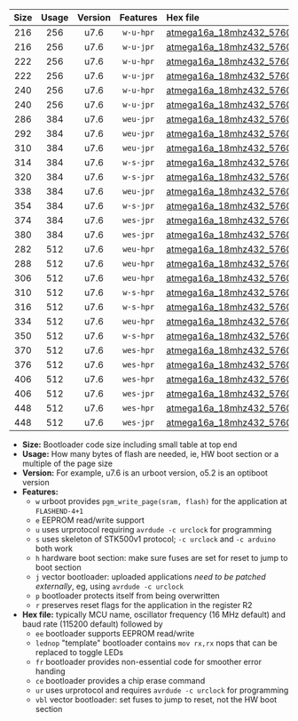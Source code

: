 |Size|Usage|Version|Features|Hex file|
|:-:|:-:|:-:|:-:|:--|
|216|256|u7.6|`w-u-hpr`|[atmega16a_18mhz432_57600bps_ur.hex](https://raw.githubusercontent.com/stefanrueger/urboot/main/bootloaders/atmega16a/fcpu_18mhz432/57600_bps/atmega16a_18mhz432_57600bps_ur.hex)|
|216|256|u7.6|`w-u-jpr`|[atmega16a_18mhz432_57600bps_ur_vbl.hex](https://raw.githubusercontent.com/stefanrueger/urboot/main/bootloaders/atmega16a/fcpu_18mhz432/57600_bps/atmega16a_18mhz432_57600bps_ur_vbl.hex)|
|222|256|u7.6|`w-u-hpr`|[atmega16a_18mhz432_57600bps_lednop_ur.hex](https://raw.githubusercontent.com/stefanrueger/urboot/main/bootloaders/atmega16a/fcpu_18mhz432/57600_bps/atmega16a_18mhz432_57600bps_lednop_ur.hex)|
|222|256|u7.6|`w-u-jpr`|[atmega16a_18mhz432_57600bps_lednop_ur_vbl.hex](https://raw.githubusercontent.com/stefanrueger/urboot/main/bootloaders/atmega16a/fcpu_18mhz432/57600_bps/atmega16a_18mhz432_57600bps_lednop_ur_vbl.hex)|
|240|256|u7.6|`w-u-hpr`|[atmega16a_18mhz432_57600bps_lednop_fr_ur.hex](https://raw.githubusercontent.com/stefanrueger/urboot/main/bootloaders/atmega16a/fcpu_18mhz432/57600_bps/atmega16a_18mhz432_57600bps_lednop_fr_ur.hex)|
|240|256|u7.6|`w-u-jpr`|[atmega16a_18mhz432_57600bps_lednop_fr_ur_vbl.hex](https://raw.githubusercontent.com/stefanrueger/urboot/main/bootloaders/atmega16a/fcpu_18mhz432/57600_bps/atmega16a_18mhz432_57600bps_lednop_fr_ur_vbl.hex)|
|286|384|u7.6|`weu-jpr`|[atmega16a_18mhz432_57600bps_ee_ur_vbl.hex](https://raw.githubusercontent.com/stefanrueger/urboot/main/bootloaders/atmega16a/fcpu_18mhz432/57600_bps/atmega16a_18mhz432_57600bps_ee_ur_vbl.hex)|
|292|384|u7.6|`weu-jpr`|[atmega16a_18mhz432_57600bps_ee_lednop_ur_vbl.hex](https://raw.githubusercontent.com/stefanrueger/urboot/main/bootloaders/atmega16a/fcpu_18mhz432/57600_bps/atmega16a_18mhz432_57600bps_ee_lednop_ur_vbl.hex)|
|310|384|u7.6|`weu-jpr`|[atmega16a_18mhz432_57600bps_ee_lednop_fr_ur_vbl.hex](https://raw.githubusercontent.com/stefanrueger/urboot/main/bootloaders/atmega16a/fcpu_18mhz432/57600_bps/atmega16a_18mhz432_57600bps_ee_lednop_fr_ur_vbl.hex)|
|314|384|u7.6|`w-s-jpr`|[atmega16a_18mhz432_57600bps_vbl.hex](https://raw.githubusercontent.com/stefanrueger/urboot/main/bootloaders/atmega16a/fcpu_18mhz432/57600_bps/atmega16a_18mhz432_57600bps_vbl.hex)|
|320|384|u7.6|`w-s-jpr`|[atmega16a_18mhz432_57600bps_lednop_vbl.hex](https://raw.githubusercontent.com/stefanrueger/urboot/main/bootloaders/atmega16a/fcpu_18mhz432/57600_bps/atmega16a_18mhz432_57600bps_lednop_vbl.hex)|
|338|384|u7.6|`weu-jpr`|[atmega16a_18mhz432_57600bps_ee_lednop_fr_ce_ur_vbl.hex](https://raw.githubusercontent.com/stefanrueger/urboot/main/bootloaders/atmega16a/fcpu_18mhz432/57600_bps/atmega16a_18mhz432_57600bps_ee_lednop_fr_ce_ur_vbl.hex)|
|354|384|u7.6|`w-s-jpr`|[atmega16a_18mhz432_57600bps_lednop_fr_vbl.hex](https://raw.githubusercontent.com/stefanrueger/urboot/main/bootloaders/atmega16a/fcpu_18mhz432/57600_bps/atmega16a_18mhz432_57600bps_lednop_fr_vbl.hex)|
|374|384|u7.6|`wes-jpr`|[atmega16a_18mhz432_57600bps_ee_vbl.hex](https://raw.githubusercontent.com/stefanrueger/urboot/main/bootloaders/atmega16a/fcpu_18mhz432/57600_bps/atmega16a_18mhz432_57600bps_ee_vbl.hex)|
|380|384|u7.6|`wes-jpr`|[atmega16a_18mhz432_57600bps_ee_lednop_vbl.hex](https://raw.githubusercontent.com/stefanrueger/urboot/main/bootloaders/atmega16a/fcpu_18mhz432/57600_bps/atmega16a_18mhz432_57600bps_ee_lednop_vbl.hex)|
|282|512|u7.6|`weu-hpr`|[atmega16a_18mhz432_57600bps_ee_ur.hex](https://raw.githubusercontent.com/stefanrueger/urboot/main/bootloaders/atmega16a/fcpu_18mhz432/57600_bps/atmega16a_18mhz432_57600bps_ee_ur.hex)|
|288|512|u7.6|`weu-hpr`|[atmega16a_18mhz432_57600bps_ee_lednop_ur.hex](https://raw.githubusercontent.com/stefanrueger/urboot/main/bootloaders/atmega16a/fcpu_18mhz432/57600_bps/atmega16a_18mhz432_57600bps_ee_lednop_ur.hex)|
|306|512|u7.6|`weu-hpr`|[atmega16a_18mhz432_57600bps_ee_lednop_fr_ur.hex](https://raw.githubusercontent.com/stefanrueger/urboot/main/bootloaders/atmega16a/fcpu_18mhz432/57600_bps/atmega16a_18mhz432_57600bps_ee_lednop_fr_ur.hex)|
|310|512|u7.6|`w-s-hpr`|[atmega16a_18mhz432_57600bps.hex](https://raw.githubusercontent.com/stefanrueger/urboot/main/bootloaders/atmega16a/fcpu_18mhz432/57600_bps/atmega16a_18mhz432_57600bps.hex)|
|316|512|u7.6|`w-s-hpr`|[atmega16a_18mhz432_57600bps_lednop.hex](https://raw.githubusercontent.com/stefanrueger/urboot/main/bootloaders/atmega16a/fcpu_18mhz432/57600_bps/atmega16a_18mhz432_57600bps_lednop.hex)|
|334|512|u7.6|`weu-hpr`|[atmega16a_18mhz432_57600bps_ee_lednop_fr_ce_ur.hex](https://raw.githubusercontent.com/stefanrueger/urboot/main/bootloaders/atmega16a/fcpu_18mhz432/57600_bps/atmega16a_18mhz432_57600bps_ee_lednop_fr_ce_ur.hex)|
|350|512|u7.6|`w-s-hpr`|[atmega16a_18mhz432_57600bps_lednop_fr.hex](https://raw.githubusercontent.com/stefanrueger/urboot/main/bootloaders/atmega16a/fcpu_18mhz432/57600_bps/atmega16a_18mhz432_57600bps_lednop_fr.hex)|
|370|512|u7.6|`wes-hpr`|[atmega16a_18mhz432_57600bps_ee.hex](https://raw.githubusercontent.com/stefanrueger/urboot/main/bootloaders/atmega16a/fcpu_18mhz432/57600_bps/atmega16a_18mhz432_57600bps_ee.hex)|
|376|512|u7.6|`wes-hpr`|[atmega16a_18mhz432_57600bps_ee_lednop.hex](https://raw.githubusercontent.com/stefanrueger/urboot/main/bootloaders/atmega16a/fcpu_18mhz432/57600_bps/atmega16a_18mhz432_57600bps_ee_lednop.hex)|
|406|512|u7.6|`wes-hpr`|[atmega16a_18mhz432_57600bps_ee_lednop_fr.hex](https://raw.githubusercontent.com/stefanrueger/urboot/main/bootloaders/atmega16a/fcpu_18mhz432/57600_bps/atmega16a_18mhz432_57600bps_ee_lednop_fr.hex)|
|406|512|u7.6|`wes-jpr`|[atmega16a_18mhz432_57600bps_ee_lednop_fr_vbl.hex](https://raw.githubusercontent.com/stefanrueger/urboot/main/bootloaders/atmega16a/fcpu_18mhz432/57600_bps/atmega16a_18mhz432_57600bps_ee_lednop_fr_vbl.hex)|
|448|512|u7.6|`wes-hpr`|[atmega16a_18mhz432_57600bps_ee_lednop_fr_ce.hex](https://raw.githubusercontent.com/stefanrueger/urboot/main/bootloaders/atmega16a/fcpu_18mhz432/57600_bps/atmega16a_18mhz432_57600bps_ee_lednop_fr_ce.hex)|
|448|512|u7.6|`wes-jpr`|[atmega16a_18mhz432_57600bps_ee_lednop_fr_ce_vbl.hex](https://raw.githubusercontent.com/stefanrueger/urboot/main/bootloaders/atmega16a/fcpu_18mhz432/57600_bps/atmega16a_18mhz432_57600bps_ee_lednop_fr_ce_vbl.hex)|

- **Size:** Bootloader code size including small table at top end
- **Usage:** How many bytes of flash are needed, ie, HW boot section or a multiple of the page size
- **Version:** For example, u7.6 is an urboot version, o5.2 is an optiboot version
- **Features:**
  + `w` urboot provides `pgm_write_page(sram, flash)` for the application at `FLASHEND-4+1`
  + `e` EEPROM read/write support
  + `u` uses urprotocol requiring `avrdude -c urclock` for programming
  + `s` uses skeleton of STK500v1 protocol; `-c urclock` and `-c arduino` both work
  + `h` hardware boot section: make sure fuses are set for reset to jump to boot section
  + `j` vector bootloader: uploaded applications *need to be patched externally*, eg, using `avrdude -c urclock`
  + `p` bootloader protects itself from being overwritten
  + `r` preserves reset flags for the application in the register R2
- **Hex file:** typically MCU name, oscillator frequency (16 MHz default) and baud rate (115200 default) followed by
  + `ee` bootloader supports EEPROM read/write
  + `lednop` "template" bootloader contains `mov rx,rx` nops that can be replaced to toggle LEDs
  + `fr` bootloader provides non-essential code for smoother error handing
  + `ce` bootloader provides a chip erase command
  + `ur` uses urprotocol and requires `avrdude -c urclock` for programming
  + `vbl` vector bootloader: set fuses to jump to reset, not the HW boot section

